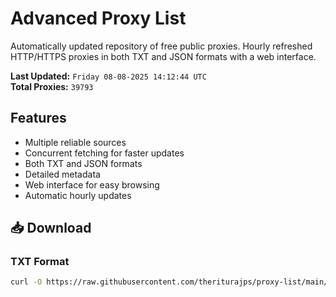 # Advanced Proxy List

Automatically updated repository of free public proxies. Hourly refreshed HTTP/HTTPS proxies in both TXT and JSON formats with a web interface.

**Last Updated:** `Friday 08-08-2025 14:12:44 UTC`  
**Total Proxies:** `39793`

## Features
- Multiple reliable sources
- Concurrent fetching for faster updates
- Both TXT and JSON formats
- Detailed metadata
- Web interface for easy browsing
- Automatic hourly updates

## 📥 Download

### TXT Format
```bash
curl -O https://raw.githubusercontent.com/theriturajps/proxy-list/main/proxies.txt